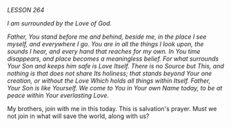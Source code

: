 *LESSON 264*

*I am surrounded by the Love of God.*

_Father, You stand before me and behind, beside me, in the place I see myself, and everywhere I go. You are in all the things I look upon, the sounds I hear, and every hand that reaches for my own. In You time disappears, and place becomes a meaningless belief. For what surrounds Your Son and keeps him safe is Love Itself. There is no Source but This, and nothing is that does not share Its holiness; that stands beyond Your one creation, or without the Love Which holds all things within Itself. Father, Your Son is like Yourself. We come to You in Your own Name today, to be at peace within Your everlasting Love._

My brothers, join with me in this today. This is salvation's prayer. Must we not join in what will save the world, along with us?